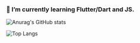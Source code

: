 ### 🌱 I’m currently learning Flutter/Dart and JS.

![Anurag's GitHub stats](https://github-readme-stats.vercel.app/api?username=ymgn9314&show_icons=true&theme=gruvbox)

![Top Langs](https://github-readme-stats.vercel.app/api/top-langs/?username=ymgn9314&layout=compact&theme=gruvbox)

<!--
**ymgn9314/ymgn9314** is a ✨ _special_ ✨ repository because its `README.md` (this file) appears on your GitHub profile.

Here are some ideas to get you started:

- 🔭 I’m currently working on ...
- 🌱 I’m currently learning ...
- 👯 I’m looking to collaborate on ...
- 🤔 I’m looking for help with ...
- 💬 Ask me about ...
- 📫 How to reach me: ...
- 😄 Pronouns: ...
- ⚡ Fun fact: ...
-->

